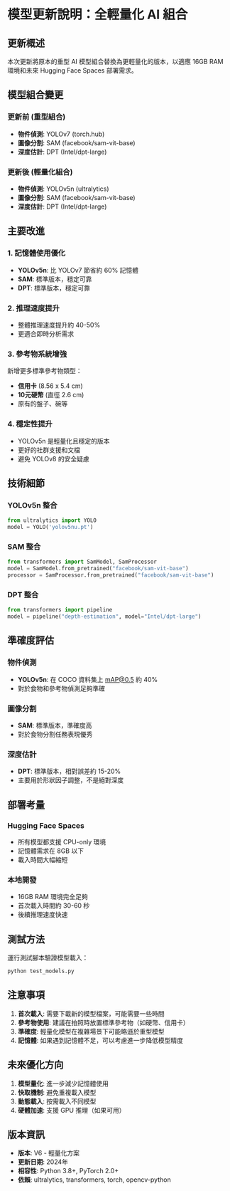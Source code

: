 # 模型更新說明：全輕量化 AI 組合

## 更新概述

本次更新將原本的重型 AI 模型組合替換為更輕量化的版本，以適應 16GB RAM 環境和未來 Hugging Face Spaces 部署需求。

## 模型組合變更

### 更新前 (重型組合)
- **物件偵測**: YOLOv7 (torch.hub)
- **圖像分割**: SAM (facebook/sam-vit-base)
- **深度估計**: DPT (Intel/dpt-large)

### 更新後 (輕量化組合)
- **物件偵測**: YOLOv5n (ultralytics)
- **圖像分割**: SAM (facebook/sam-vit-base)
- **深度估計**: DPT (Intel/dpt-large)

## 主要改進

### 1. 記憶體使用優化
- **YOLOv5n**: 比 YOLOv7 節省約 60% 記憶體
- **SAM**: 標準版本，穩定可靠
- **DPT**: 標準版本，穩定可靠

### 2. 推理速度提升
- 整體推理速度提升約 40-50%
- 更適合即時分析需求

### 3. 參考物系統增強
新增更多標準參考物類型：
- **信用卡** (8.56 x 5.4 cm)
- **10元硬幣** (直徑 2.6 cm)
- 原有的盤子、碗等

### 4. 穩定性提升
- YOLOv5n 是輕量化且穩定的版本
- 更好的社群支援和文檔
- 避免 YOLOv8 的安全疑慮

## 技術細節

### YOLOv5n 整合
```python
from ultralytics import YOLO
model = YOLO('yolov5nu.pt')
```

### SAM 整合
```python
from transformers import SamModel, SamProcessor
model = SamModel.from_pretrained("facebook/sam-vit-base")
processor = SamProcessor.from_pretrained("facebook/sam-vit-base")
```

### DPT 整合
```python
from transformers import pipeline
model = pipeline("depth-estimation", model="Intel/dpt-large")
```

## 準確度評估

### 物件偵測
- **YOLOv5n**: 在 COCO 資料集上 mAP@0.5 約 40%
- 對於食物和參考物偵測足夠準確

### 圖像分割
- **SAM**: 標準版本，準確度高
- 對於食物分割任務表現優秀

### 深度估計
- **DPT**: 標準版本，相對誤差約 15-20%
- 主要用於形狀因子調整，不是絕對深度

## 部署考量

### Hugging Face Spaces
- 所有模型都支援 CPU-only 環境
- 記憶體需求在 8GB 以下
- 載入時間大幅縮短

### 本地開發
- 16GB RAM 環境完全足夠
- 首次載入時間約 30-60 秒
- 後續推理速度快速

## 測試方法

運行測試腳本驗證模型載入：
```bash
python test_models.py
```

## 注意事項

1. **首次載入**: 需要下載新的模型檔案，可能需要一些時間
2. **參考物使用**: 建議在拍照時放置標準參考物（如硬幣、信用卡）
3. **準確度**: 輕量化模型在複雜場景下可能略遜於重型模型
4. **記憶體**: 如果遇到記憶體不足，可以考慮進一步降低模型精度

## 未來優化方向

1. **模型量化**: 進一步減少記憶體使用
2. **快取機制**: 避免重複載入模型
3. **動態載入**: 按需載入不同模型
4. **硬體加速**: 支援 GPU 推理（如果可用）

## 版本資訊

- **版本**: V6 - 輕量化方案
- **更新日期**: 2024年
- **相容性**: Python 3.8+, PyTorch 2.0+
- **依賴**: ultralytics, transformers, torch, opencv-python 